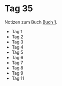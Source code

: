 # Tag 35

Notizen zum Buch [Buch 1](../Buch1.md).

* Tag 1
* Tag 2
* Tag 3
* Tag 4
* Tag 5
* Tag 6
* Tag 7
* Tag 8
* Tag 9
* Tag 11
